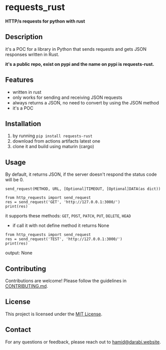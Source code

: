# requests_rust 
**__HTTP/s requests for python with rust__**

## Description

it's a POC for a library in Python that sends requests and gets JSON responses written in Rust.

__it's a public repo, exist on pypi and the name on pypi is requests-rust.__

## Features

- written in rust
- only works for sending and receiving JSON requests
- always returns a JSON, no need to convert by using the JSON method
- it's a POC

## Installation

1. by running `pip install requests-rust`
2. download from actions artifacts latest one
3. clone it and build using maturin (cargo)

## Usage

By default, it returns JSON, if the server doesn't respond the status code will be 0.

```
send_request(METHOD, URL, [Optional]TIMEOUT, [Optional]DATA(as dict))
```


```
from http_requests import send_request
res = send_request('GET', 'http://127.0.0.1:3000/')
print(res)
```

it supports these methods:  `GET`, `POST`, `PATCH`, `PUT`, `DELETE`, `HEAD`

- if call it with not define method it returns None
  
```
from http_requests import send_request
res = send_request('TEST', 'http://127.0.0.1:3000/')
print(res)
```

output: None

## Contributing

Contributions are welcome! Please follow the guidelines in [CONTRIBUTING.md](./CONTRIBUTING.md).

## License

This project is licensed under the [MIT License](LICENSE).

## Contact

For any questions or feedback, please reach out to [hamid@darabi.website](mailto:hamid@darabi.website).